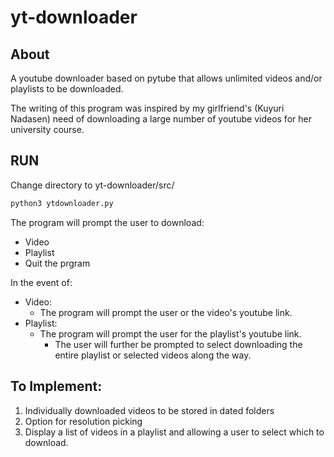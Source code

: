 # yt-downloader

## About
A youtube downloader based on pytube that allows unlimited videos and/or playlists to be downloaded.

The writing of this program was inspired by my girlfriend's (Kuyuri Nadasen) need of downloading a large number of youtube videos for her university course.

## RUN
Change directory to yt-downloader/src/
```bash
python3 ytdownloader.py
```

The program will prompt the user to download:
* Video
* Playlist
* Quit the prgram

In the event of: 
* Video:
    * The program will prompt the user or the video's youtube link.
* Playlist:
    * The program will prompt the user for the playlist's youtube link.
        * The user will further be prompted to select downloading the entire playlist or selected videos along the way.

## To Implement:
1. Individually downloaded videos to be stored in dated folders
2. Option for resolution picking
3. Display a list of videos in a playlist and allowing a user to select which to download.